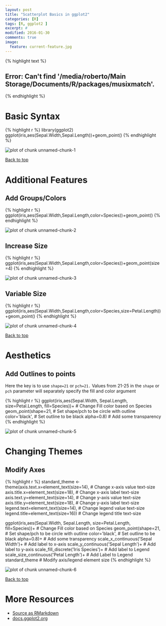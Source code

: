 ```yaml
---
layout: post
title: "Scatterplot Basics in ggplot2"
categories: [R]
tags: [R, ggplot2 ]
excerpt: #
modified: 2016-01-30
comments: true
image:
  feature: current-feature.jpg
---
```




{% highlight text %}
## Error: Can't find '/media/roberto/Main Storage/Documents/R/packages/musixmatch'.
{% endhighlight %}

# Basic Syntax


{% highlight r %}
library(ggplot2)
ggplot(iris,aes(Sepal.Width,Sepal.Length))+geom_point()
{% endhighlight %}

<img src="/figure/source/2016-01-26-ggplot-scatterplot/unnamed-chunk-1-1.png" title="plot of chunk unnamed-chunk-1" alt="plot of chunk unnamed-chunk-1" style="display: block; margin: auto;" />

<a href="#top">Back to top</a>

# Additional Features

## Add Groups/Colors


{% highlight r %}
ggplot(iris,aes(Sepal.Width,Sepal.Length,color=Species))+geom_point()
{% endhighlight %}

<img src="/figure/source/2016-01-26-ggplot-scatterplot/unnamed-chunk-2-1.png" title="plot of chunk unnamed-chunk-2" alt="plot of chunk unnamed-chunk-2" style="display: block; margin: auto;" />

## Increase Size


{% highlight r %}
ggplot(iris,aes(Sepal.Width,Sepal.Length,color=Species))+geom_point(size=4)
{% endhighlight %}

<img src="/figure/source/2016-01-26-ggplot-scatterplot/unnamed-chunk-3-1.png" title="plot of chunk unnamed-chunk-3" alt="plot of chunk unnamed-chunk-3" style="display: block; margin: auto;" />

## Variable Size


{% highlight r %}
ggplot(iris,aes(Sepal.Width,Sepal.Length,color=Species,size=Petal.Length))+geom_point()
{% endhighlight %}

<img src="/figure/source/2016-01-26-ggplot-scatterplot/unnamed-chunk-4-1.png" title="plot of chunk unnamed-chunk-4" alt="plot of chunk unnamed-chunk-4" style="display: block; margin: auto;" />

<a href="#top">Back to top</a>
 
# Aesthetics

## Add Outlines to points
Here the key is to use `shape=21` or `pch=21.` Values from 21-25 in the `shape` or `pch` parameter will separately specify the fill and color argument

{% highlight r %}
ggplot(iris,aes(Sepal.Width,
                Sepal.Length,
                size=Petal.Length,
                fill=Species))+     # Change Fill color based on Species
  geom_point(shape=21,              # Set shape/pch to be circle with outline
             color='black',         # Set outline to be black
             alpha=0.8)             # Add some transparency
{% endhighlight %}

<img src="/figure/source/2016-01-26-ggplot-scatterplot/unnamed-chunk-5-1.png" title="plot of chunk unnamed-chunk-5" alt="plot of chunk unnamed-chunk-5" style="display: block; margin: auto;" />

# Changing Themes

## Modify Axes


{% highlight r %}
standard_theme <- 
  theme(axis.text.x=element_text(size=14),    # Change x-axis value text-size
        axis.title.x=element_text(size=18),   # Change x-axis label text-size
        axis.text.y=element_text(size=14),    # Change y-axis value text-size
        axis.title.y=element_text(size=18),   # Change y-axis label text-size
        legend.text=element_text(size=14),    # Change legend value text-size
        legend.title=element_text(size=16))   # Change legend title text-size

ggplot(iris,aes(Sepal.Width,
                Sepal.Length,
                size=Petal.Length,
                fill=Species))+     # Change Fill color based on Species
  geom_point(shape=21,              # Set shape/pch to be circle with outline
             color='black',         # Set outline to be black
             alpha=0.8)+            # Add some transparency
  scale_x_continuous('Sepal Width')+          # Add label to x-axis
  scale_y_continuous('Sepal Length')+         # Add label to y-axis
  scale_fill_discrete('Iris Species')+        # Add label to Legend
  scale_size_continuous('Petal Length')+      # Add Label to Legend
  standard_theme                            # Modify axis/legend element size
{% endhighlight %}

<img src="/figure/source/2016-01-26-ggplot-scatterplot/unnamed-chunk-6-1.png" title="plot of chunk unnamed-chunk-6" alt="plot of chunk unnamed-chunk-6" style="display: block; margin: auto;" />

<a href="#top">Back to top</a>

# More Resources
- [Source as RMarkdown](https://github.com/rweyant/bertplot/blob/master/R/tutorials/ggplot-scatterplot/ggplot-scatterplot.Rmd)
- [docs.ggplot2.org](http://docs.ggplot2.org/0.9.3/geom_point.html)
